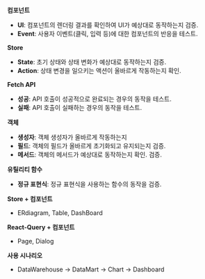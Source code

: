 **컴포넌트**

- **UI**: 컴포넌트의 렌더링 결과를 확인하여 UI가 예상대로 동작하는지 검증.
- **Event**: 사용자 이벤트(클릭, 입력 등)에 대한 컴포넌트의 반응을 테스트.

**Store**

- **State**: 초기 상태와 상태 변화가 예상대로 동작하는지 검증.
- **Action**: 상태 변경을 일으키는 액션이 올바르게 작동하는지 확인.

**Fetch API**

- **성공**: API 호출이 성공적으로 완료되는 경우의 동작을 테스트.
- **실패**: API 호출이 실패하는 경우의 동작을 테스트.

**객체**

- **생성자**: 객체 생성자가 올바르게 작동하는지
- **필드**: 객체의 필드가 올바르게 초기화되고 유지되는지 검증.
- **메서드**: 객체의 메서드가 예상대로 동작하는지 확인.
  검증.

**유틸리티 함수**

- **정규 표현식**: 정규 표현식을 사용하는 함수의 동작을 검증.

**Store + 컴포넌트**

- ERdiagram, Table, DashBoard

**React-Query + 컴포넌트**

- Page, Dialog

**사용 시나리오**

- DataWarehouse -> DataMart -> Chart -> Dashboard
